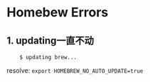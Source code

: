# Homebew Errors

## 1. updating一直不动

        $ updating brew...
        
resolve: `export HOMEBREW_NO_AUTO_UPDATE=true`
